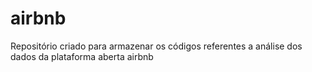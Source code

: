 # airbnb
Repositório criado para armazenar os códigos referentes a análise dos dados da plataforma aberta airbnb
